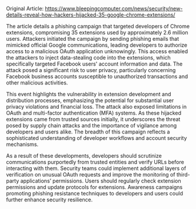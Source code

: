 Original Article: https://www.bleepingcomputer.com/news/security/new-details-reveal-how-hackers-hijacked-35-google-chrome-extensions/

The article details a phishing campaign that targeted developers of Chrome extensions, compromising 35 extensions used by approximately 2.6 million users. Attackers initiated the campaign by sending phishing emails that mimicked official Google communications, leading developers to authorize access to a malicious OAuth application unknowingly. This access enabled the attackers to inject data-stealing code into the extensions, which specifically targeted Facebook users' account information and data. The attack posed a significant risk to user privacy, particularly concerning Facebook business accounts susceptible to unauthorized transactions and other malicious activities.

This event highlights the vulnerability in extension development and distribution processes, emphasizing the potential for substantial user privacy violations and financial loss. The attack also exposed limitations in OAuth and multi-factor authentication (MFA) systems. As these hijacked extensions came from trusted sources initially, it underscores the threat posed by supply chain attacks and the importance of vigilance among developers and users alike. The breadth of this campaign reflects a sophisticated understanding of developer workflows and account security mechanisms.

As a result of these developments, developers should scrutinize communications purportedly from trusted entities and verify URLs before interacting with them. Security teams could implement additional layers of verification on unusual OAuth requests and improve the monitoring of third-party applications’ permissions. Users should regularly check extension permissions and update protocols for extensions. Awareness campaigns promoting phishing resistance techniques to developers and users could further enhance security resilience.